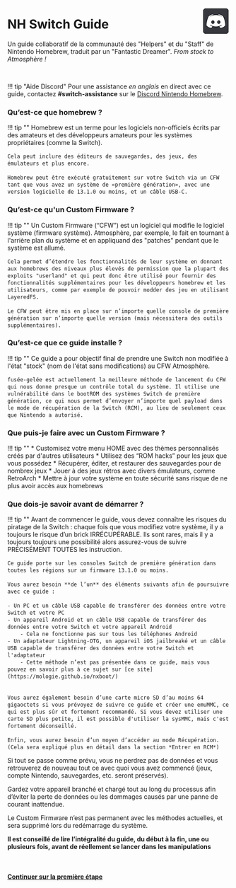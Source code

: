<a href="https://discord.gg/C29hYvh" target="_blank"><img style="float: right;" src="img/discord.png"></a>

# NH Switch Guide

Un guide collaboratif de la communauté des "Helpers" et du "Staff" de Nintendo Homebrew, traduit par un "Fantastic Dreamer". *From stock to Atmosphère !*

&nbsp;

!!! tip "Aide Discord"
    Pour une assistance *en anglais* en direct avec ce guide, contactez **#switch-assistance** sur le [Discord Nintendo Homebrew](https://discord.gg/C29hYvh).

### Qu’est-ce que homebrew ?

!!! tip ""
    Homebrew est un terme pour les logiciels non-officiels écrits par des amateurs et des développeurs amateurs pour les systèmes propriétaires (comme la Switch).

    Cela peut inclure des éditeurs de sauvegardes, des jeux, des émulateurs et plus encore.

    Homebrew peut être exécuté gratuitement sur votre Switch via un CFW tant que vous avez un système de «première génération», avec une version logicielle de 13.1.0 ou moins, et un câble USB-C.

### Qu’est-ce qu'un Custom Firmware ?

!!! tip ""
    Un Custom Firmware (“CFW”) est un logiciel qui modifie le logiciel système (firmware système).
    Atmosphère, par exemple, le fait en tournant à l'arrière plan du système et en appliquand des "patches" pendant que le système est allumé.

    Cela permet d’étendre les fonctionnalités de leur système en donnant aux homebrews des niveaux plus élevés de permission que la plupart des exploits "userland" et qui peut donc être utilisé pour fournir des fonctionnalités supplémentaires pour les développeurs homebrew et les utilisateurs, comme par exemple de pouvoir modder des jeu en utilisant LayeredFS.

    Le CFW peut être mis en place sur n’importe quelle console de première génération sur n’importe quelle version (mais nécessitera des outils supplémentaires).

### Qu’est-ce que ce guide installe ?

!!! tip ""
    Ce guide a pour objectif final de prendre une Switch non modifiée à l'état "stock" (nom de l'état sans modifications) au CFW Atmosphère.

    fusée-gelée est actuellement la meilleure méthode de lancement du CFW qui nous donne presque un contrôle total du système. Il utilise une vulnérabilité dans le bootROM des systèmes Switch de première génération, ce qui nous permet d’envoyer n’importe quel payload dans le mode de récupération de la Switch (RCM), au lieu de seulement ceux que Nintendo a autorisé.

### Que puis-je faire avec un Custom Firmware ?

!!! tip ""
    * Customisez votre menu HOME avec des thèmes personnalisés créés par d'autres utilisateurs
    * Utilisez des “ROM hacks” pour les jeux que vous possédez
    * Récupérer, éditer, et restaurer des sauvegardes pour de nombrex jeux
    * Jouer à des jeux rétros avec divers émulateurs, comme RetroArch
    * Mettre à jour votre système en toute sécurité sans risque de ne plus avoir accès aux homebrews

### Que dois-je savoir avant de démarrer ?

!!! tip ""
    Avant de commencer le guide, vous devez connaître les risques du piratage de la Switch : chaque fois que vous modifiez votre système, il y a toujours le risque d’un brick IRRÉCUPÉRABLE. Ils sont rares, mais il y a toujours toujours une possibilité alors assurez-vous de suivre PRÉCISÉMENT TOUTES les instruction.

    Ce guide porte sur les consoles Switch de première génération dans toutes les régions sur un firmware 13.1.0 ou moins.

    Vous aurez besoin **de l’un** des éléments suivants afin de poursuivre avec ce guide :

    - Un PC et un câble USB capable de transférer des données entre votre Switch et votre PC
    - Un appareil Android et un câble USB capable de transférer des données entre votre Switch et votre appareil Android
    	- Cela ne fonctionne pas sur tous les téléphones Android
    - Un adaptateur Lightning-OTG, un appareil iOS jailbreaké et un câble USB capable de transférer des données entre votre Switch et l'adaptateur
        - Cette méthode n’est pas présentée dans ce guide, mais vous pouvez en savoir plus à ce sujet sur [ce site](https://mologie.github.io/nxboot/)


    Vous aurez également besoin d’une carte micro SD d’au moins 64 gigaoctets si vous prévoyez de suivre ce guide et créer une emuMMC, ce qui est plus sûr et fortement recommandé. Si vous devez utiliser une carte SD plus petite, il est possible d'utiliser la sysMMC, mais c'est fortement déconseillé.

    Enfin, vous aurez besoin d’un moyen d’accéder au mode Récupération. (Cela sera expliqué plus en détail dans la section *Entrer en RCM*)

Si tout se passe comme prévu, vous ne perdrez pas de données et vous retrouverez de nouveau tout ce avec quoi vous avez commencé (jeux, compte Nintendo, sauvegardes, etc. seront préservés).

Gardez votre appareil branché et chargé tout au long du processus afin d’éviter la perte de données ou les dommages causés par une panne de courant inattendue.

Le Custom Firmware n’est pas permanent avec les méthodes actuelles, et sera supprimé lors du redémarrage du système.

**Il est conseillé de lire l’intégralité du guide, du début à la fin, une ou plusieurs fois, avant de réellement se lancer dans les manipulations**

&nbsp;

#### [Continuer sur la première étape <i class="fa fa-arrow-circle-right fa-lg"></i>](user_guide/getting_started_fr.md) 

